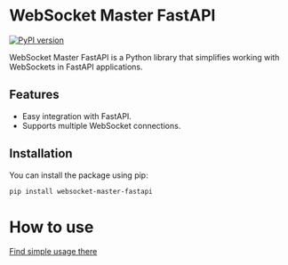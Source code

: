 # WebSocket Master FastAPI
[![PyPI version](https://badge.fury.io/py/websocket-master-fastapi.svg)](https://badge.fury.io/py/websocket-master-fastapi)

WebSocket Master FastAPI is a Python library that simplifies working with WebSockets in FastAPI applications.

## Features

- Easy integration with FastAPI.
- Supports multiple WebSocket connections.

## Installation

You can install the package using pip:

```bash
pip install websocket-master-fastapi
```
# How to use
[Find simple usage there](https://github.com/GodSkomis/websocket_master_fastapi/blob/master/tests/test_websocket.py)
